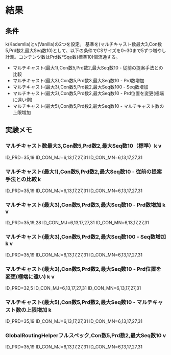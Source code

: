 # 結果
## 条件
k(Kademlia)とv(Vanilla)の2つを設定。
基準を(マルチキャスト数最大3,Con数5,Prd数2,最大Seq数10)として、以下の条件でCSサイズを0~30まで5ずつ増やし計測。コンテンツ数はPrd数*Sqe数(標準10)個流通する。

* マルチキャスト(最大1),Con数5,Prd数2,最大Seq数10 - 従前の提案手法との比較
* マルチキャスト(最大3),Con数5,Prd数3,最大Seq数10 - Prd数増加
* マルチキャスト(最大3),Con数5,Prd数2,最大Seq数100 - Seq数増加
* マルチキャスト(最大3),Con数5,Prd数2,最大Seq数10 - Prd位置を変更(極端に遠い例)
* マルチキャスト(最大5),Con数5,Prd数2,最大Seq数10 - マルチキャスト数の上限増加

<!-- TODO Zipf則だけでなくCbrも使ってみるべき？ -->
<!-- TODO Seqの数増加とPrd数増加はコンテンツ数が増えるので、同様に計測CSの上限も上げるべき？ -->

## 実験メモ
### マルチキャスト数最大3,Con数5,Prd数2,最大Seq数10（標準）k v
ID_PRD=35,19
ID_CON_MJ=6,13,17,27,31
ID_CON_MN=6,13,17,27,31

### マルチキャスト(最大1),Con数5,Prd数2,最大Seq数10 - 従前の提案手法との比較 k
ID_PRD=35,19
ID_CON_MJ=6,13,17,27,31
ID_CON_MN=6,13,17,27,31

### マルチキャスト(最大3),Con数5,Prd数3,最大Seq数10 - Prd数増加 k v
ID_PRD=35,19,28
ID_CON_MJ=6,13,17,27,31
ID_CON_MN=6,13,17,27,31

### マルチキャスト(最大3),Con数5,Prd数2,最大Seq数100 - Seq数増加 k v
ID_PRD=35,19
ID_CON_MJ=6,13,17,27,31
ID_CON_MN=6,13,17,27,31

### マルチキャスト(最大3),Con数5,Prd数2,最大Seq数10 - Prd位置を変更(極端に遠い) k v
ID_PRD=32,5
ID_CON_MJ=6,13,17,27,31
ID_CON_MN=6,13,17,27,31

### マルチキャスト(最大5),Con数5,Prd数2,最大Seq数10 - マルチキャスト数の上限増加 k
ID_PRD=35,19
ID_CON_MJ=6,13,17,27,31
ID_CON_MN=6,13,17,27,31

### GlobalRoutingHelperフルスペック,Con数5,Prd数2,最大Seq数10 v
ID_PRD=35,19
ID_CON_MJ=6,13,17,27,31
ID_CON_MN=6,13,17,27,31
